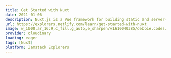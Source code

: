 ```yaml
---
title: Get Started with Nuxt
date: 2021-01-06
description: Nuxt.js is a Vue framework for building static and server-side rendered sites. This mission will walk you through the essentials of building a Nuxt.js site from the ground up.
url: https://explorers.netlify.com/learn/get-started-with-nuxt
image: w_1000,ar_16:9,c_fill,g_auto,e_sharpen/v1610040385/debbie.codes/courses/Screenshot_2021-01-07_at_18.25.19_fzha5x
provider: cloudinary
loading: eager
tags: [Nuxt]
platform: Jamstack Explorers
---
```

